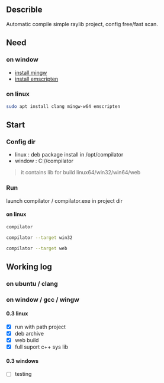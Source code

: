 ## Describle
Automatic compile simple raylib project,
config free/fast scan.

## Need

### on window
- [install mingw](https://sourceforge.net/projects/mingw)
- [install emscripten](https://gist.github.com/marcusbelcher/fc9b831bd9e6384799ed6505552ca44b)
### on linux
```sh
sudo apt install clang mingw-w64 emscripten
```

## Start
### Config dir 
- linux : deb package install in /opt/compilator
- window : C://compilator
> it contains lib for build linux64/win32/win64/web

### Run
launch compilator / compilator.exe in project dir 
#### on linux
```sh
compilator
```
```sh
compilator --target win32
```
```sh
compilator --target web 
```
## Working log
### on ubuntu / clang
### on window / gcc / wingw
#### 0.3 linux
- [x] run with path project
- [x] deb archive
- [x] web build
- [x] full suport c++ sys lib
#### 0.3 windows
- [ ] testing

